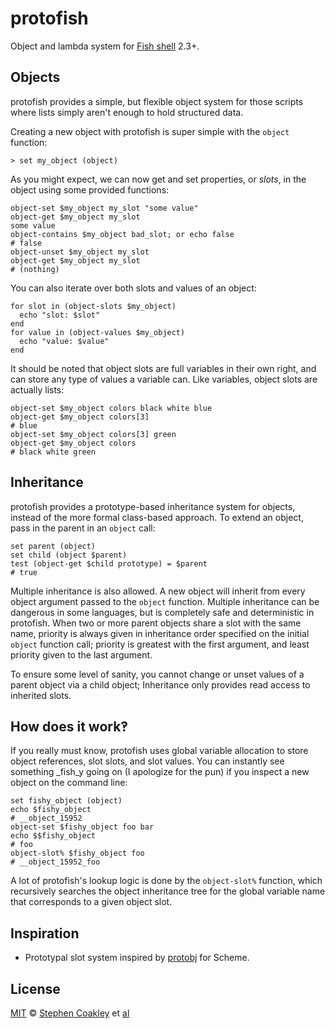 # protofish
Object and lambda system for [Fish shell][fish] 2.3+.

## Objects
protofish provides a simple, but flexible object system for those scripts where lists simply aren't enough to hold structured data.

Creating a new object with protofish is super simple with the `object` function:

```fish
> set my_object (object)
```

As you might expect, we can now get and set properties, or _slots_, in the object using some provided functions:

```fish
object-set $my_object my_slot "some value"
object-get $my_object my_slot
some value
object-contains $my_object bad_slot; or echo false
# false
object-unset $my_object my_slot
object-get $my_object my_slot
# (nothing)
```

You can also iterate over both slots and values of an object:

```fish
for slot in (object-slots $my_object)
  echo "slot: $slot"
end
for value in (object-values $my_object)
  echo "value: $value"
end
```

It should be noted that object slots are full variables in their own right, and can store any type of values a variable can. Like variables, object slots are actually lists:

```fish
object-set $my_object colors black white blue
object-get $my_object colors[3]
# blue
object-set $my_object colors[3] green
object-get $my_object colors
# black white green
```

## Inheritance
protofish provides a prototype-based inheritance system for objects, instead of the more formal class-based approach. To extend an object, pass in the parent in an `object` call:

```fish
set parent (object)
set child (object $parent)
test (object-get $child prototype) = $parent
# true
```

Multiple inheritance is also allowed. A new object will inherit from every object argument passed to the `object` function. Multiple inheritance can be dangerous in some languages, but is completely safe and deterministic in protofish. When two or more parent objects share a slot with the same name, priority is always given in inheritance order specified on the initial `object` function call; priority is greatest with the first argument, and least priority given to the last argument.

To ensure some level of sanity, you cannot change or unset values of a parent object via a child object; Inheritance only provides read access to inherited slots.

## How does it work‽
If you really must know, protofish uses global variable allocation to store object references, slot slots, and slot values. You can instantly see something _fish_y going on (I apologize for the pun) if you inspect a new object on the command line:

```fish
set fishy_object (object)
echo $fishy_object
# __object_15952
object-set $fishy_object foo bar
echo $$fishy_object
# foo
object-slot% $fishy_object foo
# __object_15952_foo
```

A lot of protofish's lookup logic is done by the `object-slot%` function, which recursively searches the object inheritance tree for the global variable name that corresponds to a given object slot.

## Inspiration
- Prototypal slot system inspired by [protobj] for Scheme.

## License
[MIT][mit] © [Stephen Coakley][author] et [al][contributors]


[author]: https://github.com/coderstephen
[contributors]: https://github.com/oh-my-fish/plugin-fasd/graphs/contributors
[fish]: http://fishshell.com
[mit]: http://opensource.org/licenses/MIT
[omf]: https://www.github.com/oh-my-fish/oh-my-fish
[protobj]: http://www.neilvandyke.org/racket/protobj
